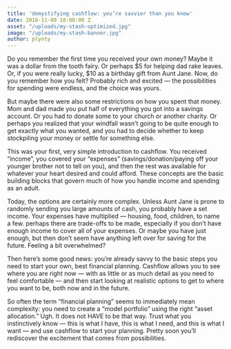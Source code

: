```yaml
---
title: 'demystifying cashflow: you’re savvier than you know'
date: 2016-11-08 18:08:00 Z
asset: "/uploads/my-stash-optimized.jpg"
image: "/uploads/my-stash-banner.jpg"
author: plynty
---
```


Do you remember the first time you received your own money? Maybe it was a dollar from the tooth fairy. Or perhaps $5 for helping dad rake leaves. Or, if you were really lucky, $10 as a birthday gift from Aunt Jane.<!--more--> Now, do you remember how you felt? Probably rich and excited — the possibilities for spending were endless, and the choice was yours.

But maybe there were also some restrictions on how you spent that money. Mom and dad made you put half of everything you got into a savings account. Or you had to donate some to your church or another charity. Or perhaps you realized that your windfall wasn’t going to be quite enough to get exactly what you wanted, and you had to decide whether to keep stockpiling your money or settle for something else.

This was your first, very simple introduction to cashflow. You received “income”, you covered your “expenses” (savings/donation/paying off your younger brother not to tell on you), and then the rest was available for whatever your heart desired and could afford. These concepts are the basic building blocks that govern much of how you handle income and spending as an adult.

Today, the options are certainly more complex. Unless Aunt Jane is prone to randomly sending you large amounts of cash, you probably have a set income. Your expenses have multiplied — housing, food, children, to name a few. perhaps there are trade-offs to be made, especially if you don’t have enough income to cover all of your expenses. Or maybe you have just enough, but then don’t seem have anything left over for saving for the future. Feeling a bit overwhelmed?

Then here’s some good news: you’re already savvy to the basic steps you need to start your own, best financial planning. Cashflow allows you to see where you are right now — with as little or as much detail as you need to feel comfortable — and then start looking at realistic options to get to where you want to be, both now and in the future.

So often the term “financial planning” seems to immediately mean complexity: you need to create a “model portfolio” using the right “asset allocation.” Ugh. It does not HAVE to be that way. Trust what you instinctively know — this is what I have, this is what I need, and this is what I want — and use cashflow to start your planning. Pretty soon you’ll rediscover the excitement that comes from possibilities.
